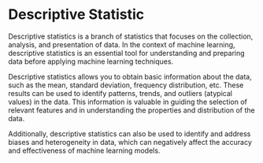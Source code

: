 # Descriptive Statistic
Descriptive statistics is a branch of statistics that focuses on the collection, analysis, and presentation of data. In the context of machine learning, descriptive statistics is an essential tool for understanding and preparing data before applying machine learning techniques.

Descriptive statistics allows you to obtain basic information about the data, such as the mean, standard deviation, frequency distribution, etc. These results can be used to identify patterns, trends, and outliers (atypical values) in the data. This information is valuable in guiding the selection of relevant features and in understanding the properties and distribution of the data.

Additionally, descriptive statistics can also be used to identify and address biases and heterogeneity in data, which can negatively affect the accuracy and effectiveness of machine learning models.
